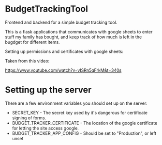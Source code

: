 # BudgetTrackingTool
Frontend and backend for a simple budget tracking tool.

This is a flask applications that communicates with google sheets to enter stuff my family has bought, and keep track of how much is left in the bugdget for different items.

Setting up permissions and certificates with google sheets:

Taken from this video:

https://www.youtube.com/watch?v=vISRn5qFrkM&t=340s

# Setting up the server

There are a few environment variables you should set up on the server:

* SECRET_KEY - The secret key used by it's dangerous for certificate signing of forms.
* BUDGET_TRACKER_CERTIFICATE - The location of the google certificate for letting the site access google.
* BUDGET_TRACKER_APP_CONFIG - Should be set to "Production", or left unset